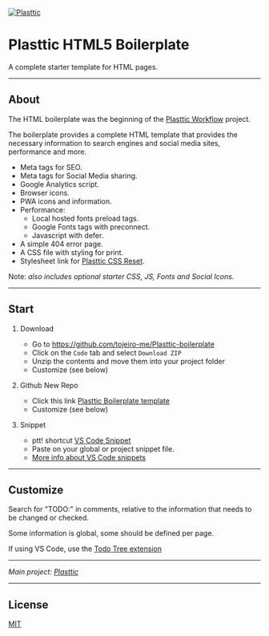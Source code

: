 [![Plasttic](https://plasttic.dev/repo-banner-1400w-boilerplate.png)](https://plasttic.dev)

# Plasttic HTML5 Boilerplate

A complete starter template for HTML pages.

---

## About

The HTML boilerplate was the beginning of the [Plasttic Workflow](https://github.com/tojeiro-me/Plasttic) project.

The boilerplate provides a complete HTML template that provides the necessary information to search engines and social media sites, performance and more.

- Meta tags for SEO.
- Meta tags for Social Media sharing.
- Google Analytics script.
- Browser icons.
- PWA icons and information.
- Performance:
  - Local hosted fonts preload tags.
  - Google Fonts tags with preconnect.
  - Javascript with defer.
- A simple 404 error page.
- A CSS file with styling for print.
- Stylesheet link for [Plasttic CSS Reset](https://github.com/tojeiro-me/Plasttic-reset).

Note: _also includes optional starter CSS, JS, Fonts and Social Icons._

---

## Start

1. Download

   - Go to https://github.com/tojeiro-me/Plasttic-boilerplate
   - Click on the `Code` tab and select `Download ZIP`
   - Unzip the contents and move them into your project folder
   - Customize (see below)

2. Github New Repo

   - Click this link [Plasttic Boilerplate template](https://github.com/tojeiro-me/Plasttic-boilerplate/generate)
   - Customize (see below)

3. Snippet

   - ptt! shortcut [VS Code Snippet](https://gist.github.com/tojeiro-me/5ca46d8dcb1cee46b4cda2737e47e6ef)
   - Paste on your global or project snippet file.
   - [More info about VS Code snippets](https://code.visualstudio.com/docs/editor/userdefinedsnippets#_create-your-own-snippets)

---

## Customize

Search for "TODO:" in comments, relative to the information that needs to be changed or checked.

Some information is global, some should be defined per page.

If using VS Code, use the [Todo Tree extension](https://marketplace.visualstudio.com/items?itemName=Gruntfuggly.todo-tree)

---

_Main project: [Plasttic](https://github.com/tojeiro-me/Plasttic)_

---

## License

[MIT](./LICENSE)
